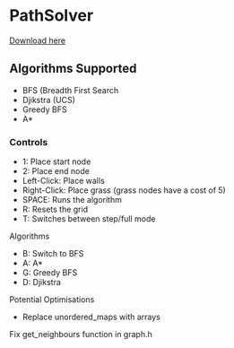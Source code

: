# PathSolver

[Download here](https://github.com/Scif99/PathSolver/releases/tag/v1.0 "Download")

## Algorithms Supported
- BFS (Breadth First Search
- Djikstra (UCS)
- Greedy BFS
- A*



### Controls
- 1: Place start node
- 2: Place end node
- Left-Click: Place walls
- Right-Click: Place grass (grass nodes have a cost of 5) 
- SPACE: Runs the algorithm
- R: Resets the grid
- T: Switches between step/full mode

Algorithms
- B: Switch to BFS
- A: A*
- G: Greedy BFS
- D: Djikstra


Potential Optimisations
- Replace unordered_maps with arrays

Fix get_neighbours function in graph.h
